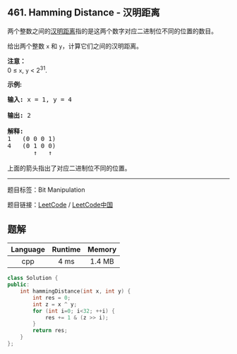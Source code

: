 ## 461. Hamming Distance - 汉明距离

<!--If you want to use the English description, use `question.content` instead-->

<p>两个整数之间的<a href="https://baike.baidu.com/item/%E6%B1%89%E6%98%8E%E8%B7%9D%E7%A6%BB">汉明距离</a>指的是这两个数字对应二进制位不同的位置的数目。</p>

<p>给出两个整数 <code>x</code> 和 <code>y</code>，计算它们之间的汉明距离。</p>

<p><strong>注意：</strong><br />
0 &le; <code>x</code>, <code>y</code> &lt; 2<sup>31</sup>.</p>

<p><strong>示例:</strong></p>

<pre>
<strong>输入:</strong> x = 1, y = 4

<strong>输出:</strong> 2

<strong>解释:</strong>
1   (0 0 0 1)
4   (0 1 0 0)
       &uarr;   &uarr;

上面的箭头指出了对应二进制位不同的位置。
</pre>



-----

题目标签：Bit Manipulation

题目链接：[LeetCode](https://leetcode.com/problems/hamming-distance/description/)  /  [LeetCode中国](https://leetcode-cn.com/problems/hamming-distance/description/)

## 题解



| Language | Runtime | Memory |
|:---:|:---:|:---:|
| cpp  | 4  ms | 1.4 MB |

```cpp
class Solution {
public:
    int hammingDistance(int x, int y) {
        int res = 0;
        int z = x ^ y;
        for (int i=0; i<32; ++i) {
            res += 1 & (z >> i);
        }
        return res;
    }
};
```
